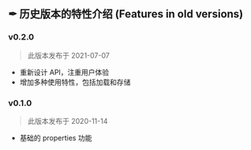 ## ✒ 历史版本的特性介绍 (Features in old versions)

### v0.2.0

> 此版本发布于 2021-07-07

* 重新设计 API，注重用户体验
* 增加多种使用特性，包括加载和存储

### v0.1.0

> 此版本发布于 2020-11-14

* 基础的 properties 功能